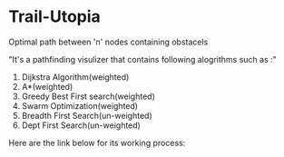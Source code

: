 # Trail-Utopia

Optimal path between 'n' nodes containing obstacels

 
 "It's a pathfinding visulizer that contains following alogrithms such as :"
 1. Dijkstra Algorithm(weighted)
 2. A*(weighted)
 3. Greedy Best First search(weighted)
 4. Swarm Optimization(weighted)
 5. Breadth First Search(un-weighted)
 6. Dept First Search(un-weighted)

Here are the link below for its working process:

 

